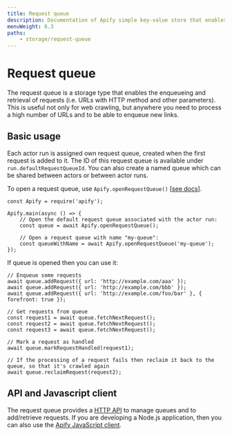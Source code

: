 ```yaml
---
title: Request queue
description: Documentation of Apify simple key-value store that enables storage of Actor inputs and results.
menuWeight: 6.3
paths:
    - storage/request-queue
---
```


# [](#request-queue)Request queue

The request queue is a storage type that enables the enqueueing and retrieval of requests (i.e. URLs with HTTP method and other parameters). This is useful not only for web crawling, but anywhere you need to process a high number of URLs and to be able to enqueue new links.

## [](#basic-usage)Basic usage

Each actor run is assigned own request queue, created when the first request is added to it. The ID of this request queue is available under `run.defaultRequestQueueId`. You can also create a named queue which can be shared between actors or between actor runs.

To open a request queue, use `Apify.openRequestQueue()` [[see docs](https://sdk.apify.com/docs/api/apify#apifyopenrequestqueuequeueidorname-options)].

    const Apify = require('apify');

    Apify.main(async () => {
        // Open the default request queue associated with the actor run:
        const queue = await Apify.openRequestQueue();

        // Open a request queue with name "my-queue":
        const queueWithName = await Apify.openRequestQueue('my-queue');
    });

If queue is opened then you can use it:

    // Enqueue some requests
    await queue.addRequest({ url: 'http://example.com/aaa' });
    await queue.addRequest({ url: 'http://example.com/bbb' });
    await queue.addRequest({ url: 'http://example.com/foo/bar' }, { forefront: true });

    // Get requests from queue
    const request1 = await queue.fetchNextRequest();
    const request2 = await queue.fetchNextRequest();
    const request3 = await queue.fetchNextRequest();

    // Mark a request as handled
    await queue.markRequestHandled(request1);

    // If the processing of a request fails then reclaim it back to the queue, so that it's crawled again
    await queue.reclaimRequest(request2);

## [](#api-and-javascript-client)API and Javascript client

The request queue provides a [HTTP API](https://docs.apify.com/api/v2#/reference/request-queues) to manage queues and to add/retrieve requests. If you are developing a Node.js application, then you can also use the [Apify JavaScript client](https://docs.apify.com/api/apify-client-js/latest#ApifyClient-requestQueues).

